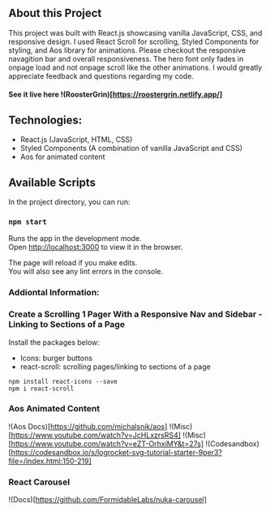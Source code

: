 ## About this Project

This project was built with React.js showcasing vanilla JavaScript, CSS, and responsive design. I used React Scroll for scrolling, Styled Components for styling, and Aos library for animations. Please checkout the responsive navagition bar and overall responsiveness. The hero font only fades in onpage load and not onpage scroll like the other animations. I would greatly appreciate feedback and questions regarding my code.

#### See it live here !(RoosterGrin)[https://roostergrin.netlify.app/]

## Technologies:

- React.js (JavaScript, HTML, CSS)
- Styled Components (A combination of vanilla JavaScript and CSS)
- Aos for animated content

## Available Scripts

In the project directory, you can run:

### `npm start`

Runs the app in the development mode.\
Open [http://localhost:3000](http://localhost:3000) to view it in the browser.

The page will reload if you make edits.\
You will also see any lint errors in the console.

### Addiontal Information:

### Create a Scrolling 1 Pager With a Responsive Nav and Sidebar - Linking to Sections of a Page

Install the packages below:

- Icons: burger buttons
- react-scroll: scrolling pages/linking to sections of a page

```
npm install react-icons --save
npm i react-scroll
```

### Aos Animated Content

!(Aos Docs)[https://github.com/michalsnik/aos]
!(Misc)[https://www.youtube.com/watch?v=JcHLxzrsRS4]
!(Misc)[https://www.youtube.com/watch?v=eZT-OrhxiMY&t=27s]
!(Codesandbox)[https://codesandbox.io/s/logrocket-svg-tutorial-starter-9per3?file=/index.html:150-219]

### React Carousel

!(Docs)[https://github.com/FormidableLabs/nuka-carousel]
